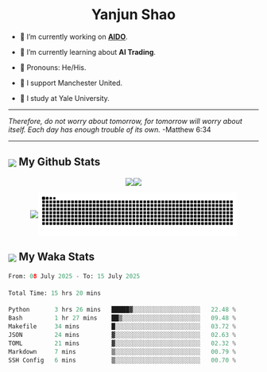 

<h1 align="center">Yanjun Shao</h1>

- 🐒 I’m currently working on **[AIDO](https://github.com/genbio-ai/AIDO)**.

- 🦧 I’m currently learning about **AI Trading**.

- 🦍 Pronouns: He/His.

- 👹 I support Manchester United.

- 🐶 I study at Yale University.

---

<i> Therefore, do not worry about tomorrow, for tomorrow will worry about itself. Each day has enough trouble of its own. </i> -Matthew 6:34

---

<h2><img src="https://emojis.slackmojis.com/emojis/images/1579216111/7550/pikachu_wave.gif?1579216111" align="center" width="28" /> My Github Stats</h2>

<p align="center"><img align="center" src = "https://github-readme-stats.vercel.app/api?username=super-dainiu&show_icons=true&count_private=true&theme=tokyonight&hide=issues&line_height=30" width="400px"><img align="center" src = "https://github-readme-streak-stats.herokuapp.com/?user=super-dainiu&theme=tokyonight" width="400px"></p>

<p align="center"><img align="center" width="400px" src="https://github-readme-stats.vercel.app/api/top-langs/?username=super-dainiu&layout=compact&theme=tokyonight&hide=html,tex,jupyter%20notebook"><img align="center" width="400px" src="https://github.com/super-dainiu/super-dainiu/blob/output/github-contribution-grid-snake.svg"></p>

<h2><img src="https://emojis.slackmojis.com/emojis/images/1579216111/7550/pikachu_wave.gif?1579216111" align="center" width="28" /> My Waka Stats</h2>

<!--START_SECTION:waka-->

```python
From: 08 July 2025 - To: 15 July 2025

Total Time: 15 hrs 20 mins

Python       3 hrs 26 mins   █████▓░░░░░░░░░░░░░░░░░░░   22.48 %
Bash         1 hr 27 mins    ██▒░░░░░░░░░░░░░░░░░░░░░░   09.48 %
Makefile     34 mins         █░░░░░░░░░░░░░░░░░░░░░░░░   03.72 %
JSON         24 mins         ▓░░░░░░░░░░░░░░░░░░░░░░░░   02.63 %
TOML         21 mins         ▓░░░░░░░░░░░░░░░░░░░░░░░░   02.32 %
Markdown     7 mins          ▒░░░░░░░░░░░░░░░░░░░░░░░░   00.79 %
SSH Config   6 mins          ▒░░░░░░░░░░░░░░░░░░░░░░░░   00.70 %
```

<!--END_SECTION:waka-->
